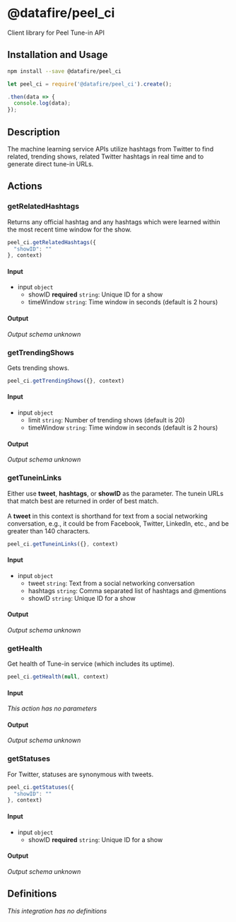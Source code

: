 # @datafire/peel_ci

Client library for Peel Tune-in API

## Installation and Usage
```bash
npm install --save @datafire/peel_ci
```
```js
let peel_ci = require('@datafire/peel_ci').create();

.then(data => {
  console.log(data);
});
```

## Description

The machine learning service APIs utilize hashtags from Twitter to find related, trending shows, related Twitter hashtags in real time and to generate direct tune-in URLs.

## Actions

### getRelatedHashtags
Returns any official hashtag and any hashtags which were learned within the most recent time window for the show.


```js
peel_ci.getRelatedHashtags({
  "showID": ""
}, context)
```

#### Input
* input `object`
  * showID **required** `string`: Unique ID for a show
  * timeWindow `string`: Time window in seconds (default is 2 hours)

#### Output
*Output schema unknown*

### getTrendingShows
Gets trending shows.


```js
peel_ci.getTrendingShows({}, context)
```

#### Input
* input `object`
  * limit `string`: Number of trending shows (default is 20)
  * timeWindow `string`: Time window in seconds (default is 2 hours)

#### Output
*Output schema unknown*

### getTuneinLinks
Either use <b>tweet</b>, <b>hashtags</b>, or <b>showID</b> as the parameter. The tunein URLs that match best are returned in order of best match.<br/><br/>A <b>tweet</b> in this context is shorthand for text from a social networking conversation, e.g., it could be from Facebook, Twitter, LinkedIn, etc., and be greater than 140 characters.


```js
peel_ci.getTuneinLinks({}, context)
```

#### Input
* input `object`
  * tweet `string`: Text from a social networking conversation
  * hashtags `string`: Comma separated list of hashtags and @mentions
  * showID `string`: Unique ID for a show

#### Output
*Output schema unknown*

### getHealth
Get health of Tune-in service (which includes its uptime).


```js
peel_ci.getHealth(null, context)
```

#### Input
*This action has no parameters*

#### Output
*Output schema unknown*

### getStatuses
For Twitter, statuses are synonymous with tweets.


```js
peel_ci.getStatuses({
  "showID": ""
}, context)
```

#### Input
* input `object`
  * showID **required** `string`: Unique ID for a show

#### Output
*Output schema unknown*



## Definitions

*This integration has no definitions*
